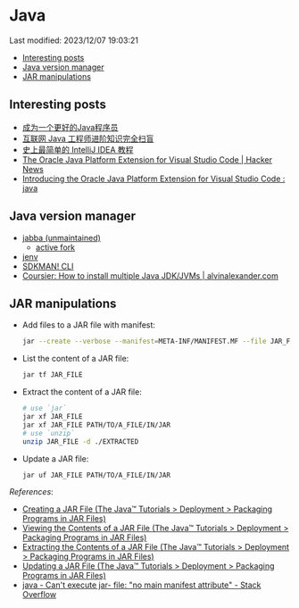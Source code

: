 # Java

Last modified: 2023/12/07 19:03:21

- [Interesting posts](#interesting-posts)
- [Java version manager](#java-version-manager)
- [JAR manipulations](#jar-manipulations)

## Interesting posts

- [成为一个更好的Java程序员](https://github.com/crisxuan/bestJavaer)
- [互联网 Java 工程师进阶知识完全扫盲](https://github.com/doocs/advanced-java)
- [史上最简单的 IntelliJ IDEA 教程](https://github.com/guobinhit/intellij-idea-tutorial)
- [The Oracle Java Platform Extension for Visual Studio Code | Hacker News](https://news.ycombinator.com/item?id=37929311)
- [Introducing the Oracle Java Platform Extension for Visual Studio Code : java](https://www.reddit.com/r/java/comments/17ar11h/introducing_the_oracle_java_platform_extension/)

## Java version manager

- [jabba (unmaintained)](https://github.com/Jabba-Team/jabba)
  - [active fork](https://github.com/shyiko/jabba/issues/845)
- [jenv](https://github.com/jenv/jenv)
- [SDKMAN! CLI](https://github.com/sdkman/sdkman-cli)
- [Coursier: How to install multiple Java JDK/JVMs | alvinalexander.com](https://alvinalexander.com/scala/coursier-how-install-multiple-java-jdks-jvms/)

## JAR manipulations

- Add files to a JAR file with manifest:

  ```bash
  jar --create --verbose --manifest=META-INF/MANIFEST.MF --file JAR_FILE FILES_TO_ADD
  ```

- List the content of a JAR file:

  ```bash
  jar tf JAR_FILE
  ```

- Extract the content of a JAR file:

  ```bash
  # use `jar`
  jar xf JAR_FILE
  jar xf JAR_FILE PATH/TO/A_FILE/IN/JAR
  # use `unzip`
  unzip JAR_FILE -d ./EXTRACTED
  ```

- Update a JAR file:

  ```bash
  jar uf JAR_FILE PATH/TO/A_FILE/IN/JAR
  ```

*References*:

- [Creating a JAR File (The Java™ Tutorials > Deployment > Packaging Programs in JAR Files)](https://docs.oracle.com/javase/tutorial/deployment/jar/build.html)
- [Viewing the Contents of a JAR File (The Java™ Tutorials > Deployment > Packaging Programs in JAR Files)](https://docs.oracle.com/javase/tutorial/deployment/jar/view.html)
- [Extracting the Contents of a JAR File (The Java™ Tutorials > Deployment > Packaging Programs in JAR Files)](https://docs.oracle.com/javase/tutorial/deployment/jar/unpack.html)
- [Updating a JAR File (The Java™ Tutorials > Deployment > Packaging Programs in JAR Files)](https://docs.oracle.com/javase/tutorial/deployment/jar/update.html)
- [java - Can't execute jar- file: "no main manifest attribute" - Stack Overflow](https://stackoverflow.com/questions/9689793/cant-execute-jar-file-no-main-manifest-attribute)
